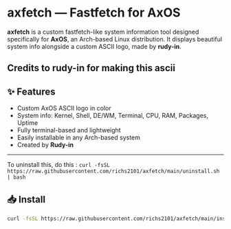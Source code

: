 # axfetch — Fastfetch for AxOS

**axfetch** is a custom fastfetch-like system information tool designed specifically for **AxOS**, an Arch-based Linux distribution. It displays beautiful system info alongside a custom ASCII logo, made by **rudy-in**.

Credits to **rudy-in** for making this ascii
---

## ✨ Features

- Custom AxOS ASCII logo in color
- System info: Kernel, Shell, DE/WM, Terminal, CPU, RAM, Packages, Uptime
- Fully terminal-based and lightweight
- Easily installable in any Arch-based system
- Created by **Rudy-in**

---

To uninstall this, do this : `curl -fsSL https://raw.githubusercontent.com/richs2101/axfetch/main/uninstall.sh | bash`

## 📥 Install

```bash
curl -fsSL https://raw.githubusercontent.com/richs2101/axfetch/main/install.sh | bash
